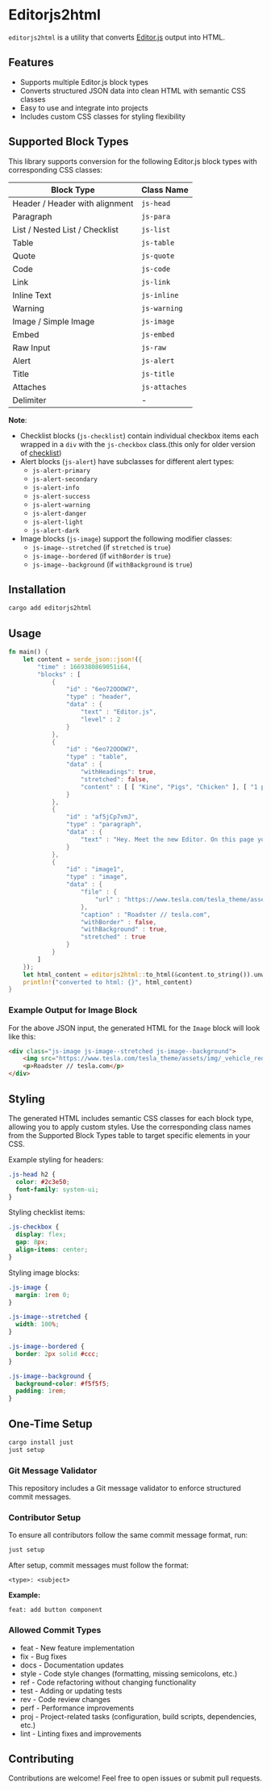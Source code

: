 # Editorjs2html

`editorjs2html` is a utility that converts [Editor.js](https://editorjs.io/) output into HTML.

## Features
- Supports multiple Editor.js block types
- Converts structured JSON data into clean HTML with semantic CSS classes
- Easy to use and integrate into projects
- Includes custom CSS classes for styling flexibility

## Supported Block Types
This library supports conversion for the following Editor.js block types with corresponding CSS classes:

| Block Type                     | Class Name       |
|--------------------------------|------------------|
| Header / Header with alignment | `js-head`        |
| Paragraph                      | `js-para`        |
| List / Nested List / Checklist | `js-list`        |
| Table                          | `js-table`       |
| Quote                          | `js-quote`       |
| Code                           | `js-code`        |
| Link                           | `js-link`        |
| Inline Text                    | `js-inline`      |
| Warning                        | `js-warning`     |
| Image / Simple Image           | `js-image`       |
| Embed                          | `js-embed`       |
| Raw Input                      | `js-raw`         |
| Alert                          | `js-alert`       |
| Title                          | `js-title`       |
| Attaches                       | `js-attaches`    |
| Delimiter                      | -                |

**Note**:
- Checklist blocks (`js-checklist`) contain individual checkbox items each wrapped in a `div` with the `js-checkbox` class.(this only for older version of [checklist](https://github.com/editor-js/checklist))
- Alert blocks (`js-alert`) have subclasses for different alert types:
  - `js-alert-primary`
  - `js-alert-secondary`
  - `js-alert-info`
  - `js-alert-success`
  - `js-alert-warning`
  - `js-alert-danger`
  - `js-alert-light`
  - `js-alert-dark`
- Image blocks (`js-image`) support the following modifier classes:
  - `js-image--stretched` (if `stretched` is `true`)
  - `js-image--bordered` (if `withBorder` is `true`)
  - `js-image--background` (if `withBackground` is `true`)

## Installation
```sh
cargo add editorjs2html
```

## Usage
```rust
fn main() {
    let content = serde_json::json!({
        "time" : 1669380869051i64,
        "blocks" : [
            {
                "id" : "6eo72OOOW7",
                "type" : "header",
                "data" : {
                    "text" : "Editor.js",
                    "level" : 2
                }
            },
            {
                "id" : "6eo72OOOW7",
                "type" : "table",
                "data" : {
                    "withHeadings": true,
                    "stretched": false,
                    "content" : [ [ "Kine", "Pigs", "Chicken" ], [ "1 pcs", "3 pcs", "12 pcs" ], [ "100$", "200$", "150$" ] ]
                }
            },
            {
                "id" : "af5jCp7vmJ",
                "type" : "paragraph",
                "data" : {
                    "text" : "Hey. Meet the new Editor. On this page you can see it in action — try to edit this text."
                }
            },
            {
                "id" : "image1",
                "type" : "image",
                "data" : {
                    "file" : {
                        "url" : "https://www.tesla.com/tesla_theme/assets/img/_vehicle_redesign/roadster_and_semi/roadster/hero.jpg"
                    },
                    "caption" : "Roadster // tesla.com",
                    "withBorder" : false,
                    "withBackground" : true,
                    "stretched" : true
                }
            }
        ]
    });
    let html_content = editorjs2html::to_html(&content.to_string()).unwrap();
    println!("converted to html: {}", html_content)
}
```

### Example Output for Image Block
For the above JSON input, the generated HTML for the `Image` block will look like this:

```html
<div class="js-image js-image--stretched js-image--background">
    <img src="https://www.tesla.com/tesla_theme/assets/img/_vehicle_redesign/roadster_and_semi/roadster/hero.jpg" alt="Roadster // tesla.com">
    <p>Roadster // tesla.com</p>
</div>
```

## Styling
The generated HTML includes semantic CSS classes for each block type, allowing you to apply custom styles. Use the corresponding class names from the Supported Block Types table to target specific elements in your CSS.

Example styling for headers:
```css
.js-head h2 {
  color: #2c3e50;
  font-family: system-ui;
}
```

Styling checklist items:
```css
.js-checkbox {
  display: flex;
  gap: 8px;
  align-items: center;
}
```

Styling image blocks:
```css
.js-image {
  margin: 1rem 0;
}

.js-image--stretched {
  width: 100%;
}

.js-image--bordered {
  border: 2px solid #ccc;
}

.js-image--background {
  background-color: #f5f5f5;
  padding: 1rem;
}
```

## One-Time Setup
```sh
cargo install just
just setup
```

### Git Message Validator
This repository includes a Git message validator to enforce structured commit messages.

### Contributor Setup
To ensure all contributors follow the same commit message format, run:
```sh
just setup
```

After setup, commit messages must follow the format:
```text
<type>: <subject>
```

**Example:**
```text
feat: add button component
```

### Allowed Commit Types
- feat  - New feature implementation
- fix   - Bug fixes
- docs  - Documentation updates
- style - Code style changes (formatting, missing semicolons, etc.)
- ref   - Code refactoring without changing functionality
- test  - Adding or updating tests
- rev   - Code review changes
- perf  - Performance improvements
- proj  - Project-related tasks (configuration, build scripts, dependencies, etc.)
- lint  - Linting fixes and improvements

## Contributing
Contributions are welcome! Feel free to open issues or submit pull requests.
